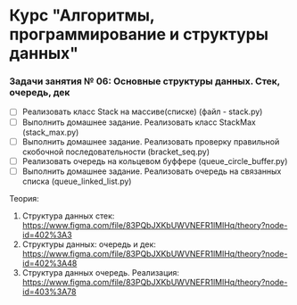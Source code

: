 # Курс "Алгоритмы, программирование и структуры данных"

### Задачи занятия № 06: Основные структуры данных. Стек, очередь, дек

- [ ] Реализовать класс Stack на массиве(списке) (файл - stack.py)
- [ ] Выполнить домашнее задание. Реализовать класс StackMax (stack_max.py)
- [ ] Выполнить домашнее задание. Реализовать проверку правильной скобочной последовательности (bracket_seq.py)
- [ ] Реализовать очередь на кольцевом буффере (queue_circle_buffer.py)
- [ ] Выполнить домашнее задание. Реализовать очередь на связанных списка (queue_linked_list.py)

Теория: 
1. Структура данных стек: https://www.figma.com/file/83PQbJXKbUWVNEFR1lMlHq/theory?node-id=402%3A3
2. Структуры данных: очередь и дек: https://www.figma.com/file/83PQbJXKbUWVNEFR1lMlHq/theory?node-id=402%3A48
3. Структура данных очередь. Реализация: https://www.figma.com/file/83PQbJXKbUWVNEFR1lMlHq/theory?node-id=403%3A78
